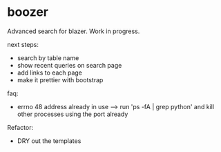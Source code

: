 # boozer
Advanced search for blazer.  Work in progress.

next steps:
* search by table name
* show recent queries on search page
* add links to each page
* make it prettier with bootstrap

faq:
* errno 48 address already in use --> run 'ps -fA | grep python' and kill other processes using the port already

Refactor:
* DRY out the templates
